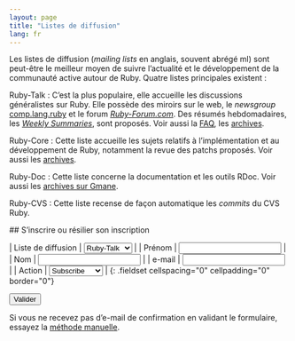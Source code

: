 ```yaml
---
layout: page
title: "Listes de diffusion"
lang: fr
---
```


Les listes de diffusion (*mailing lists* en anglais, souvent abrégé ml)
sont peut-être le meilleur moyen de suivre l’actualité et le
développement de la communauté active autour de Ruby. Quatre listes
principales existent :

Ruby-Talk
: C’est la plus populaire, elle accueille les discussions généralistes
  sur Ruby. Elle possède des miroirs sur le web, le *newsgroup*
  [comp.lang.ruby](news:comp.lang.ruby) et le forum
  [*Ruby-Forum.com*][1]. Des résumés hebdomadaires, les [*Weekly
  Summaries*][2], sont proposés. Voir aussi la [FAQ][3], les
  [archives][4].

Ruby-Core
: Cette liste accueille les sujets relatifs à l’implémentation et au
  développement de Ruby, notamment la revue des patchs proposés. Voir
  aussi les [archives][5].

Ruby-Doc
: Cette liste concerne la documentation et les outils RDoc. Voir aussi
  les [archives sur Gmane][6].

Ruby-CVS
: Cette liste recense de façon automatique les *commits* du CVS Ruby.

<form action="/fr/community/mailing-lists/" id="subscriptions-form" method="post" markdown="1">
## S’inscrire ou résilier son inscription

| Liste de diffusion | <select name="list"><option value="ruby-talk">Ruby-Talk</option><option value="ruby-core">Ruby-Core</option><option value="ruby-doc">Ruby-Doc</option><option value="ruby-cvs">Ruby-CVS</option></select> |
| Prénom | <input name="first_name" value="" /> |
| Nom | <input name="last_name" value="" /> |
| e-mail | <input name="email" value="" /> |
| Action | <select name="action"><option value="subscribe">Subscribe</option><option value="unsubscribe">Unsubscribe</option></select> |
{: .fieldset cellspacing="0" cellpadding="0" border="0"}

<div class="buttons">
<input class="button" type="submit" value="Valider" />
</div>
</form>

Si vous ne recevez pas d’e-mail de confirmation en validant le
formulaire, essayez la [méthode manuelle](manual-instructions/).



[1]: http://ruby-forum.com
[2]: http://www.rubyweeklynews.org/
[3]: http://rubyhacker.com/clrFAQ.html
[4]: http://blade.nagaokaut.ac.jp/ruby/ruby-talk/index.shtml
[5]: http://blade.nagaokaut.ac.jp/ruby/ruby-core/index.shtml
[6]: http://dir.gmane.org/gmane.comp.lang.ruby.documentation
